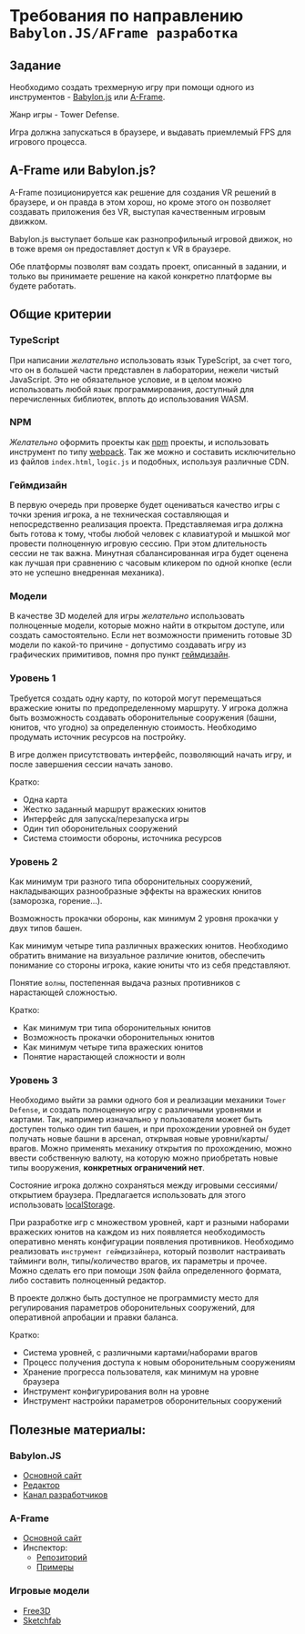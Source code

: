 # Требования по направлению `Babylon.JS/AFrame разработка`
## Задание

Необходимо создать трехмерную игру при помощи одного из инструментов - [Babylon.js](https://www.babylonjs.com/) или [A-Frame](https://aframe.io/).

Жанр игры - Tower Defense.

Игра должна запускаться в браузере, и выдавать приемлемый FPS для игрового процесса.

## A-Frame или Babylon.js?
A-Frame позиционируется как решение для создания VR решений в браузере, и он правда в этом хорош, но кроме этого он позволяет создавать приложения без VR, выступая качественным игровым движком.

Babylon.js выступает больше как разнопрофильный игровой движок, но в тоже время он предоставляет доступ к VR в браузере.

Обе платформы позволят вам создать проект, описанный в задании, и только вы принимаете решение на какой конкретно платформе вы будете работать.
##  Общие критерии

### TypeScript

При написании _желательно_ использовать язык TypeScript, за счет того, что он в большей части представлен в лаборатории, нежели чистый JavaScript. Это не обязательное условие, и в целом можно использовать любой язык программирования, доступный для перечисленных библиотек, вплоть до использования WASM.

### NPM

_Желательно_ оформить проекты как [npm](https://www.npmjs.com/) проекты, и использовать инструмент по типу [webpack](https://webpack.js.org/). Так же можно и составить исключительно из файлов `index.html`, `logic.js` и подобных, используя различные CDN.

### Геймдизайн

В первую очередь при проверке будет оцениваться качество игры с точки зрения игрока, а не техническая составляющая и непосредственно реализация проекта. Представляемая игра должна быть готова к тому, чтобы любой человек с клавиатурой и мышкой мог провести полноценную игровую сессию. При этом длительность сессии не так важна. Минутная сбалансированная игра будет оценена как лучшая при сравнению с часовым кликером по одной кнопке (если это не успешно внедренная механика).

### Модели

В качестве 3D моделей для игры _желательно_ использовать полноценные модели, которые можно найти в открытом доступе, или создать самостоятельно. Если нет возможности применить готовые 3D модели по какой-то причине - допустимо создавать игру из графических примитивов, помня про пункт [геймдизайн](#геймдизайн).

### Уровень 1

Требуется создать одну карту, по которой могут перемещаться вражеские юниты по предопределенному маршруту. У игрока должна быть возможность создавать оборонительные сооружения (башни, юнитов, что угодно) за определенную стоимость. Необходимо продумать источник ресурсов на постройку.

В игре должен присутствовать интерфейс, позволяющий начать игру, и после завершения сессии начать заново.

Кратко:
* Одна карта
* Жестко заданный маршрут вражеских юнитов
* Интерфейс для запуска/перезапуска игры
* Один тип оборонительных сооружений
* Система стоимости обороны, источника ресурсов

### Уровень 2

Как минимум три разного типа оборонительных сооружений, накладывающих разнообразные эффекты на вражеских юнитов (заморозка, горение...).

Возможность прокачки обороны, как минимум 2 уровня прокачки у двух типов башен.

Как минимум четыре типа различных вражеских юнитов. Необходимо обратить внимание на визуальное различие юнитов, обеспечить понимание со стороны игрока, какие юниты что из себя представляют.

Понятие `волны`, постепенная выдача разных противников с нарастающей сложностью.

Кратко:
* Как минимум три типа оборонительных юнитов
* Возможность прокачки оборонительных юнитов
* Как минимум четыре типа вражеских юнитов
* Понятие нарастающей сложности и волн

### Уровень 3

Необходимо выйти за рамки одного боя и реализации механики `Tower Defense`, и создать полноценную игру с различными уровнями и картами. Так, например изначально у пользователя может быть доступен только один тип башен, и при прохождении уровней он будет получать новые башни в арсенал, открывая новые уровни/карты/врагов. Можно применять механику открытия по прохождению, можно ввести собственную валюту, на которую можно приобретать новые типы вооружения, **конкретных ограничений нет**.

Состояние игрока должно сохраняться между игровыми сессиями/открытием браузера. Предлагается использовать для этого использовать [localStorage](https://developer.mozilla.org/en-US/docs/Web/API/Window/localStorage).

При разработке игр с множеством уровней, карт и разными наборами вражеских юнитов на каждом из них появляется необходимость оперативно менять конфигурации появления противников. Необходимо реализовать `инструмент геймдизайнера`, который позволит настраивать тайминги волн, типы/количество врагов, их параметры и прочее. Можно сделать его при помощи `JSON` файла определенного формата, либо составить полноценный редактор.

В проекте должно быть доступное не программисту место для регулирования параметров оборонительных сооружений, для оперативной апробации и правки баланса.

Кратко:
* Система уровней, с различными картами/наборами врагов
* Процесс получения доступа к новым оборонительным сооружениям
* Хранение прогресса пользователя, как минимум на уровне браузера
* Инструмент конфигурирования волн на уровне
* Инструмент настройки параметров оборонительных сооружений


## Полезные материалы:
### Babylon.JS
- [Основной сайт](https://www.babylonjs.com/)
- [Редактор](http://editor.babylonjs.com/)
- [Канал разработчиков](https://www.youtube.com/channel/UCyOemMa5EJkIgVavJjSCLKQ)

### A-Frame
- [Основной сайт](https://aframe.io/)
- Инспектор:
  - [Репозиторий](https://github.com/aframevr/aframe-inspector)
  - [Примеры](https://aframe.io/aframe-inspector/examples/)

### Игровые модели
- [Free3D](https://free3d.com/ru/)
- [Sketchfab](https://sketchfab.com/3d-models/popular)



